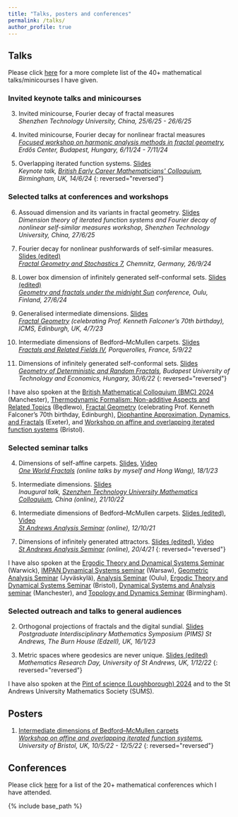 ```yaml
---
title: "Talks, posters and conferences"
permalink: /talks/
author_profile: true
---
```



## Talks 

Please click [here](https://amlan-banaji.github.io/files/BanajiTalks.pdf) for a more complete list of the 40+ mathematical talks/minicourses I have given.  

### Invited keynote talks and minicourses  

3. Invited minicourse, Fourier decay of fractal measures  
*Shenzhen Technology University, China, 25/6/25 - 26/6/25*

2. Invited minicourse, Fourier decay for nonlinear fractal measures  
*[Focused workshop on harmonic analysis methods in fractal geometry](https://erdoscenter.renyi.hu/events/focused-workshop-harmonic-analysis-methods-fractal-geometry), Erdős Center, Budapest, Hungary, 6/11/24 - 7/11/24*  

1. Overlapping iterated function systems. [Slides](https://amlan-banaji.github.io/files/BECMC2024.pdf)  
*Keynote talk, [British Early Career Mathematicians' Colloquium](https://web.mat.bham.ac.uk/BYMC/), Birmingham, UK, 14/6/24*
{: reversed="reversed"}

### Selected talks at conferences and workshops  

6. Assouad dimension and its variants in fractal geometry. [Slides](https://amlan-banaji.github.io/files/BanajiShenzhen2025.pdf)  
*Dimension theory of iterated function systems and Fourier decay of nonlinear self-similar measures workshop, Shenzhen Technology University, China, 27/6/25*

5. Fourier decay for nonlinear pushforwards of self-similar measures. [Slides (edited)](https://amlan-banaji.github.io/files/Chemnitz2024.pdf)  
*[Fractal Geometry and Stochastics 7](https://www.tu-chemnitz.de/mathematik/stochastik/fgs7/index.html), Chemnitz, Germany, 26/9/24*

4. Lower box dimension of infinitely generated self-conformal sets. [Slides (edited)](https://amlan-banaji.github.io/files/Oulu2024.pdf)  
*[Geometry and fractals under the midnight Sun](https://midnightsun2024.gitlab.io/) conference, Oulu, Finland, 27/6/24*

3. Generalised intermediate dimensions. [Slides](https://amlan-banaji.github.io/files/Edinburgh2023.pdf)  
*[Fractal Geometry](https://www.icms.org.uk/workshops/2023/fractal-geometry) (celebrating Prof. Kenneth Falconer’s 70th birthday), ICMS, Edinburgh, UK, 4/7/23*

2. Intermediate dimensions of Bedford–McMullen carpets. [Slides](https://amlan-banaji.github.io/files/Porquerolles2022.pdf)  
*[Fractals and Related Fields IV](https://farf4.math.cnrs.fr/), Porquerolles, France, 5/9/22*

1. Dimensions of infinitely generated self-conformal sets. [Slides](https://amlan-banaji.github.io/files/Budapest2022.pdf)  
*[Geometry of Deterministic and Random Fractals](https://simon60.math.bme.hu/), Budapest University of Technology and Economics, Hungary, 30/6/22*
{: reversed="reversed"}

I have also spoken at the [British Mathematical Colloquium (BMC) 2024](https://sites.google.com/view/bmc2024/workshops/ergodic-theory) (Manchester), [Thermodynamic Formalism: Non-additive Aspects and Related Topics](https://www.impan.pl/en/activities/banach-center/conferences/23-thermoform) (Będlewo), [Fractal Geometry](https://www.icms.org.uk/workshops/2023/fractal-geometry) (celebrating Prof. Kenneth Falconer’s 70th birthday, Edinburgh), [Diophantine Approximation, Dynamics, and Fractals](https://sites.google.com/view/diophantine-exeter-june-2023/home) (Exeter), and [Workshop on affine and overlapping iterated function systems](https://www.troscheit.eu/workshop2022/index.html) (Bristol). 


### Selected seminar talks  

4. Dimensions of self-affine carpets. [Slides](https://amlan-banaji.github.io/files/OneWorld2023.pdf), [Video](https://www.youtube.com/watch?v=Q0SO3bzPMHI)  
*[One World Fractals](https://www.oneworldfractals.org/past/owf20230118/) (online talks by myself and Hong Wang), 18/1/23*

3. Intermediate dimensions. [Slides](https://amlan-banaji.github.io/files/Shenzhen2022.pdf)  
*Inaugural talk, [Szenzhen Technology University Mathematics Colloquium](https://bdi.sztu.edu.cn/info/1345/5449.htm?fbclid=IwAR24TwwWZpz-LjUtDVF4E49awaOp44hBmeUaLuShGPFC1-F0RLac02d1_as), China (online), 21/10/22*

2. Intermediate dimensions of Bedford–McMullen carpets. [Slides (edited)](https://amlan-banaji.github.io/files/BedfordAnalysisSeminar.pdf), [Video](https://www.youtube.com/watch?v=hoHdg71ycqs)  
*[St Andrews Analysis Seminar](https://sta-analysis.github.io/archive/) (online), 12/10/21*

1. Dimensions of infinitely generated attractors. [Slides (edited)](https://amlan-banaji.github.io/files/AnalysisSeminarApril2021.pdf), [Video](https://www.youtube.com/watch?v=KL6q4UNnVEk)  
*[St Andrews Analysis Seminar](https://sta-analysis.github.io/archive/) (online), 20/4/21*
{: reversed="reversed"}

I have also spoken at the [Ergodic Theory and Dynamical Systems Seminar](https://warwick.ac.uk/fac/sci/maths/research/events/seminars/areas/dynamics/) (Warwick), [IMPAN Dynamical Systems seminar](https://sites.google.com/impan.pl/dynamical-systems/seminar/archive-of-past-seminars-2003?authuser=0) (Warsaw), [Geometric Analysis Seminar](https://www.jyu.fi/en/events/geometric-analysis-seminar-amlan-banaji-loughborough-university) (Jyväskylä), [Analysis Seminar](https://www.oulu.fi/en/events/oulu-analysis-seminar) (Oulu), [Ergodic Theory and Dynamical Systems Seminar](https://www.bristolmathsresearch.org/seminar/amlan-banaji/) (Bristol), [Dynamical Systems and Analysis seminar](https://events.manchester.ac.uk/event/event:esz-m1nz25k7-nrgwyh/dynamical-systems-and-analysis-seminar-amlan-banaji) (Manchester), and [Topology and Dynamics Seminar](https://www.birmingham.ac.uk/research/activity/mathematics/topology-dynamics/topology-seminar.aspx) (Birmingham). 


### Selected outreach and talks to general audiences 

2. Orthogonal projections of fractals and the digital sundial. [Slides](https://amlan-banaji.github.io/files/Burn2023.pdf)  
*Postgraduate Interdisciplinary Mathematics Symposium (PIMS) St Andrews, The Burn House (Edzell), UK, 16/1/23*

1. Metric spaces where geodesics are never unique. [Slides (edited)](https://amlan-banaji.github.io/files/Geodesics2022.pdf)  
*Mathematics Research Day, University of St Andrews, UK, 1/12/22*
{: reversed="reversed"}

I have also spoken at the [Pint of science (Loughborough) 2024](https://pintofscience.co.uk/event/cosmos-unveiled) and to the St Andrews University Mathematics Society (SUMS). 

## Posters

1. [Intermediate dimensions of Bedford–McMullen carpets](https://amlan-banaji.github.io/files/BristolCarpetsPoster.pdf)  
*[Workshop on affine and overlapping iterated function systems](https://www.troscheit.eu/workshop2022/index.html), University of Bristol, UK, 10/5/22 - 12/5/22*
{: reversed="reversed"}

## Conferences 

Please click [here](https://amlan-banaji.github.io/files/BanajiConferences.pdf) for a list of the 20+ mathematical conferences which I have attended. 


{% include base_path %}
